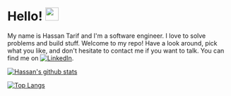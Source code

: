 # Hello! <img src="https://raw.githubusercontent.com/MartinHeinz/MartinHeinz/master/wave.gif" width="30px">

My name is Hassan Tarif and I'm a software engineer. I love to solve problems and build stuff. Welcome to my repo! Have a look around, pick what you like, and don't hesitate to contact me if you want to talk. You can find me on   [![LinkedIn][1.2]][1].


<!-- Icons -->

[1.2]: https://raw.githubusercontent.com/MartinHeinz/MartinHeinz/master/linkedin-3-16.png (LinkedIn icon without padding)

<!-- Links to social media accounts -->
[1]: https://www.linkedin.com/in/hassan-tarif/


[![Hassan's github stats](https://github-personal-readme-stats.vercel.app/api?username=hassantarif1&show_icons=true&theme=radical)](https://github.com/anuraghazra/github-readme-stats)

[![Top Langs](https://github-personal-readme-stats.vercel.app/api/top-langs/?username=hassantari1&layout=compact)](https://github.com/anuraghazra/github-readme-stats)